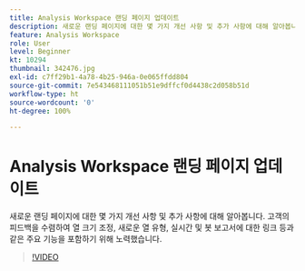 ```yaml
---
title: Analysis Workspace 랜딩 페이지 업데이트
description: 새로운 랜딩 페이지에 대한 몇 가지 개선 사항 및 추가 사항에 대해 알아봅니다. 고객의 피드백을 수렴하여 열 크기 조정, 새로운 열 유형, 실시간 및 봇 보고서에 대한 링크 등과 같은 주요 기능을 포함하기 위해 노력했습니다.
feature: Analysis Workspace
role: User
level: Beginner
kt: 10294
thumbnail: 342476.jpg
exl-id: c7ff29b1-4a78-4b25-946a-0e065ffdd804
source-git-commit: 7e543468111051b51e9dffcf0d4438c2d058b51d
workflow-type: ht
source-wordcount: '0'
ht-degree: 100%

---
```


# Analysis Workspace 랜딩 페이지 업데이트

새로운 랜딩 페이지에 대한 몇 가지 개선 사항 및 추가 사항에 대해 알아봅니다. 고객의 피드백을 수렴하여 열 크기 조정, 새로운 열 유형, 실시간 및 봇 보고서에 대한 링크 등과 같은 주요 기능을 포함하기 위해 노력했습니다.

>[!VIDEO](https://video.tv.adobe.com/v/342476/?quality=12&learn=on)
